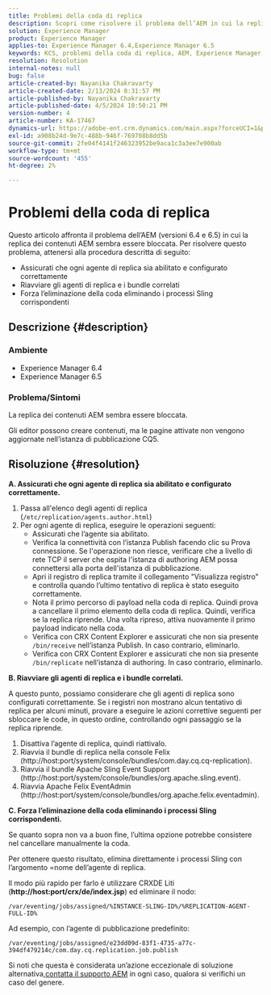 ```yaml
---
title: Problemi della coda di replica
description: Scopri come risolvere il problema dell’AEM in cui la replica dei contenuti AEM sembra essere bloccata.
solution: Experience Manager
product: Experience Manager
applies-to: Experience Manager 6.4,Experience Manager 6.5
keywords: KCS, problemi della coda di replica, AEM, Experience Manager, replica dei contenuti AEM
resolution: Resolution
internal-notes: null
bug: false
article-created-by: Nayanika Chakravarty
article-created-date: 2/13/2024 8:31:57 PM
article-published-by: Nayanika Chakravarty
article-published-date: 4/5/2024 10:50:21 PM
version-number: 4
article-number: KA-17467
dynamics-url: https://adobe-ent.crm.dynamics.com/main.aspx?forceUCI=1&pagetype=entityrecord&etn=knowledgearticle&id=d8ac59ea-aeca-ee11-9079-6045bd006793
exl-id: a908b24d-9e7c-488b-946f-769708b8dd5b
source-git-commit: 2fe04f4141f246323952be9aca1c3a3ee7e900ab
workflow-type: tm+mt
source-wordcount: '455'
ht-degree: 2%

---
```


# Problemi della coda di replica


Questo articolo affronta il problema dell’AEM (versioni 6.4 e 6.5) in cui la replica dei contenuti AEM sembra essere bloccata. Per risolvere questo problema, attenersi alla procedura descritta di seguito:

- Assicurati che ogni agente di replica sia abilitato e configurato correttamente
- Riavviare gli agenti di replica e i bundle correlati
- Forza l’eliminazione della coda eliminando i processi Sling corrispondenti


## Descrizione {#description}


### Ambiente

- Experience Manager 6.4
- Experience Manager 6.5


### Problema/Sintomi

La replica dei contenuti AEM sembra essere bloccata.

Gli editor possono creare contenuti, ma le pagine attivate non vengono aggiornate nell’istanza di pubblicazione CQ5.


## Risoluzione {#resolution}


<b>A. Assicurati che ogni agente di replica sia abilitato e configurato correttamente.</b>

1. Passa all&#39;elenco degli agenti di replica (`/etc/replication/agents.author.html`)
2. Per ogni agente di replica, eseguire le operazioni seguenti:
   - Assicurati che l’agente sia abilitato.
   - Verifica la connettività con l’istanza Publish facendo clic su Prova connessione. Se l&#39;operazione non riesce, verificare che a livello di rete TCP il server che ospita l&#39;istanza di authoring AEM possa connettersi alla porta dell&#39;istanza di pubblicazione.
   - Apri il registro di replica tramite il collegamento &quot;Visualizza registro&quot; e controlla quando l’ultimo tentativo di replica è stato eseguito correttamente.
   - Nota il primo percorso di payload nella coda di replica. Quindi prova a cancellare il primo elemento della coda di replica. Quindi, verifica se la replica riprende. Una volta ripreso, attiva nuovamente il primo payload indicato nella coda.
   - Verifica con CRX Content Explorer e assicurati che non sia presente `/bin/receive` nell’istanza Publish. In caso contrario, eliminarlo.
   - Verifica con CRX Content Explorer e assicurati che non sia presente `/bin/replicate` nell’istanza di authoring. In caso contrario, eliminarlo.


<b>B. Riavviare gli agenti di replica e i bundle correlati.</b>

A questo punto, possiamo considerare che gli agenti di replica sono configurati correttamente. Se i registri non mostrano alcun tentativo di replica per alcuni minuti, provare a eseguire le azioni correttive seguenti per sbloccare le code, in questo ordine, controllando ogni passaggio se la replica riprende.

1. Disattiva l’agente di replica, quindi riattivalo.
2. Riavvia il bundle di replica nella console Felix (http://host:port/system/console/bundles/com.day.cq.cq-replication).
3. Riavvia il bundle Apache Sling Event Support (http://host:port/system/console/bundles/org.apache.sling.event).
4. Riavvia Apache Felix EventAdmin (http://host:port/system/console/bundles/org.apache.felix.eventadmin).


<b>C. Forza l’eliminazione della coda eliminando i processi Sling corrispondenti.</b>

Se quanto sopra non va a buon fine, l’ultima opzione potrebbe consistere nel cancellare manualmente la coda.

Per ottenere questo risultato, elimina direttamente i processi Sling con l’argomento =nome dell’agente di replica.

Il modo più rapido per farlo è utilizzare CRXDE Liti (<b>http://host:port/crx/de/index.jsp</b>) ed eliminare il nodo:

`/var/eventing/jobs/assigned/%INSTANCE-SLING-ID%/%REPLICATION-AGENT-FULL-ID%`

Ad esempio, con l’agente di pubblicazione predefinito:

`/var/eventing/jobs/assigned/e23dd09d-83f1-4735-a77c-394df479214c/com.day.cq.replication.job.publish`

Si noti che questa è considerata un’azione eccezionale di soluzione alternativa,[contatta il supporto AEM](https://helpx.adobe.com/it/marketing-cloud/contact-support.html) in ogni caso, qualora si verifichi un caso del genere.
